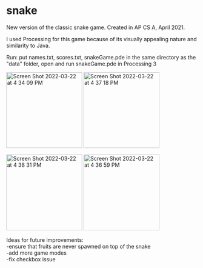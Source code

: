 # snake

New version of the classic snake game.
Created in AP CS A, April 2021.

I used Processing for this game because of its visually appealing nature and similarity to Java.

Run: put names.txt, scores.txt, snakeGame.pde in the same directory as the "data" folder, open and run snakeGame.pde in Processing 3  

<img width="200" alt="Screen Shot 2022-03-22 at 4 34 09 PM" src="https://user-images.githubusercontent.com/48075045/159587865-99f66da7-2b99-4a91-98ad-f88837be8ca9.png">

<img width="200" alt="Screen Shot 2022-03-22 at 4 37 18 PM" src="https://user-images.githubusercontent.com/48075045/159587979-554e23e8-34ed-4993-ac14-adcd7fb6b715.png">

<img width="200" alt="Screen Shot 2022-03-22 at 4 38 31 PM" src="https://user-images.githubusercontent.com/48075045/159587957-13d1778c-5f66-46dc-b437-d0fee4e65a67.png"> <img width="200" alt="Screen Shot 2022-03-22 at 4 36 59 PM" src="https://user-images.githubusercontent.com/48075045/159587990-9f91ca76-6474-4d8a-b891-7855c8b9e0fc.png">





Ideas for future improvements:  
-ensure that fruits are never spawned on top of the snake  
-add more game modes  
-fix checkbox issue  
